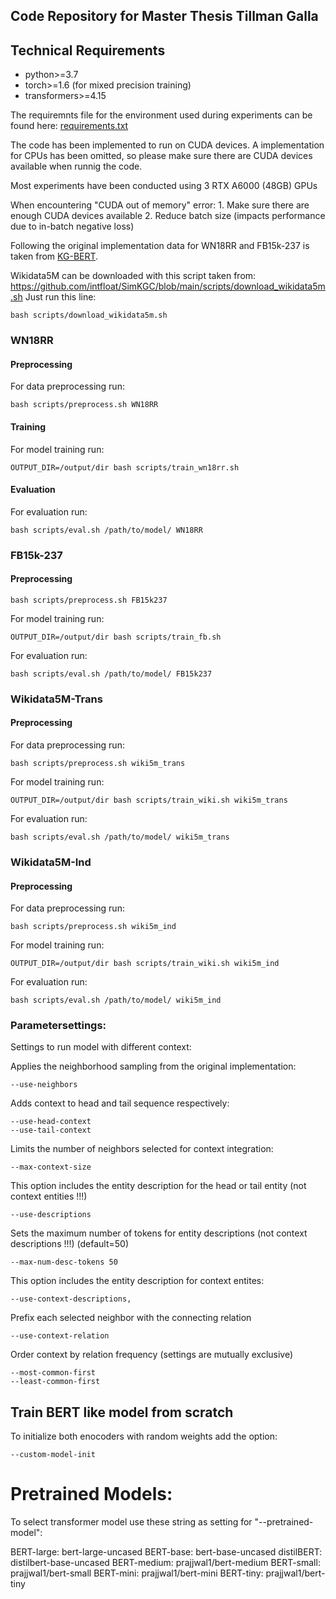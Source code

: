 ## Code Repository for Master Thesis Tillman Galla

## Technical Requirements
* python>=3.7
* torch>=1.6 (for mixed precision training)
* transformers>=4.15


The requiremnts file for the environment used during experiments can be found here: [requirements.txt](requirements.txt)


The code has been implemented to run on CUDA devices. A implementation for CPUs has been omitted, so please make sure there are 
CUDA devices available when runnig the code.

Most experiments have been conducted using 3 RTX A6000 (48GB) GPUs

When encountering "CUDA out of memory" error:
    1. Make sure there are enough CUDA devices available
    2. Reduce batch size (impacts performance due to in-batch negative loss)

Following the original implementation data for WN18RR and FB15k-237 is taken from [KG-BERT](https://github.com/yao8839836/kg-bert).


Wikidata5M can be downloaded with this script taken from: https://github.com/intfloat/SimKGC/blob/main/scripts/download_wikidata5m.sh
Just run this line:

```
bash scripts/download_wikidata5m.sh
```

### WN18RR

#### Preprocessing

For data preprocessing run:
```
bash scripts/preprocess.sh WN18RR
```

#### Training

For model training run:
```
OUTPUT_DIR=/output/dir bash scripts/train_wn18rr.sh 
```

#### Evaluation

For evaluation run:
```
bash scripts/eval.sh /path/to/model/ WN18RR 
```


### FB15k-237

#### Preprocessing

```
bash scripts/preprocess.sh FB15k237
```

For model training run:
```
OUTPUT_DIR=/output/dir bash scripts/train_fb.sh
```


For evaluation run:
```
bash scripts/eval.sh /path/to/model/ FB15k237 
```


### Wikidata5M-Trans

#### Preprocessing

For data preprocessing run:
```
bash scripts/preprocess.sh wiki5m_trans
```

For model training run:
```
OUTPUT_DIR=/output/dir bash scripts/train_wiki.sh wiki5m_trans
```

For evaluation run:
```
bash scripts/eval.sh /path/to/model/ wiki5m_trans 
```

### Wikidata5M-Ind

#### Preprocessing

For data preprocessing run:
```
bash scripts/preprocess.sh wiki5m_ind
```

For model training run:
```
OUTPUT_DIR=/output/dir bash scripts/train_wiki.sh wiki5m_ind
```

For evaluation run:
```
bash scripts/eval.sh /path/to/model/ wiki5m_ind 
```


### Parametersettings:

Settings to run model with different context:


Applies the neighborhood sampling from the original implementation:
```
--use-neighbors
```

Adds context to head and tail sequence respectively:
```
--use-head-context
--use-tail-context
```


Limits the number of neighbors selected for context integration:
```
--max-context-size
```

This option includes the entity description for the head or tail entity (not context entities !!!)
```
--use-descriptions
```
Sets the maximum number of tokens for entity descriptions (not context descriptions !!!) (default=50)
```
--max-num-desc-tokens 50
```

This option includes the entity description for context entites:
```
--use-context-descriptions,
```

Prefix each selected neighbor with the connecting relation
```
--use-context-relation
```

Order context by relation frequency (settings are mutually exclusive)

```
--most-common-first
--least-common-first
```


## Train BERT like model from scratch
 
To initialize both enocoders with random weights add the option:

```
--custom-model-init
```


# Pretrained Models:

To select transformer model use these string as setting for "--pretrained-model":

BERT-large: bert-large-uncased
BERT-base: bert-base-uncased
distilBERT: distilbert-base-uncased
BERT-medium: prajjwal1/bert-medium
BERT-small: prajjwal1/bert-small
BERT-mini: prajjwal1/bert-mini
BERT-tiny: prajjwal1/bert-tiny

